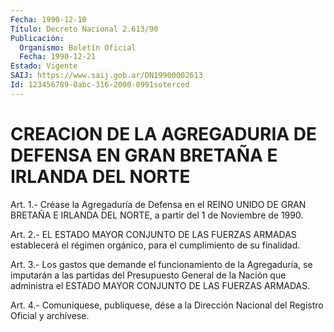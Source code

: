 ```yaml
---
Fecha: 1990-12-10
Título: Decreto Nacional 2.613/90
Publicación:
  Organismo: Boletín Oficial
  Fecha: 1990-12-21
Estado: Vigente
SAIJ: https://www.saij.gob.ar/DN19900002613
Id: 123456789-0abc-316-2000-0991soterced
---
```

# CREACION DE LA AGREGADURIA DE DEFENSA EN GRAN BRETAÑA E IRLANDA DEL NORTE

<a id="1"></a>
Art. 1.- Créase la Agregaduría de Defensa en el REINO UNIDO DE GRAN BRETAÑA  E  IRLANDA  DEL NORTE, a partir del 1 de Noviembre de 1990.

<a id="2"></a>
Art.  2.-  EL  ESTADO  MAYOR  CONJUNTO  DE LAS FUERZAS ARMADAS establecerá  el  régimen  orgánico,  para  el  cumplimiento  de  su finalidad.

<a id="3"></a>
Art.  3.-  Los  gastos  que  demande  el  funcionamiento de la Agregaduría,  se  imputarán a las partidas del Presupuesto  General de  la  Nación que administra  el  ESTADO  MAYOR  CONJUNTO  DE  LAS FUERZAS ARMADAS.

<a id="4"></a>
Art. 4.- Comuníquese, publíquese, dése a la Dirección Nacional del Registro Oficial y archívese.